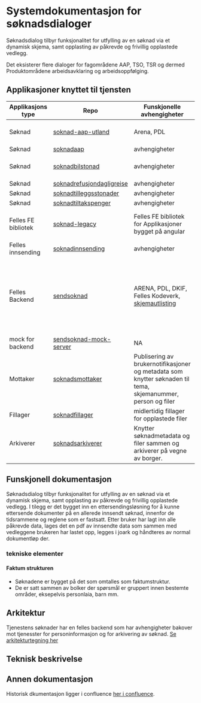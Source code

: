 # Systemdokumentasjon for søknadsdialoger
Søknadsdialog tilbyr funksjonalitet for utfylling av en søknad via et dynamisk skjema, samt opplasting av påkrevde og frivillig opplastede vedlegg. 

Det eksisterer flere dialoger for fagområdene AAP, TSO, TSR og dermed Produktområdene arbeidsavklaring og arbeidsoppfølging. 

## Applikasjoner knyttet til tjensten
| Applikasjons type | Repo | Funskjonelle avhengigheter| Kommentar |
|------------------ | ---- |--------------| --------- |
| Søknad | [soknad-aap-utland](https://github.com/navikt/soknad-aap-utland) | Arena, PDL | Søknaden er den nyeste, kjører på eldre react versjon |
| Søknad | [soknadaap](https://github.com/navikt/soknadaap) | avhengigheter| Bygget på angular |
| Søknad | [soknadbilstonad](https://github.com/navikt/soknadbilstonad)| avhengigheter| Erstattes av Fyll-ut og send inn tjenesten |
| Søknad | [soknadrefusjondagligreise](https://github.com/navikt/soknadrefusjondagligreise)| avhengigheter| Bygget på angular |
| Søknad | [soknadtilleggsstonader](https://github.com/navikt/soknadtilleggsstonader) | avhengigheter| Bygget på angular |
| Søknad | [soknadtiltakspenger](https://github.com/navikt/soknadtiltakspenger) | avhengigheter| Bygget på angular |
| Felles FE bibliotek |[soknad-legacy](https://github.com/navikt/sendsoknad-legacy) | Felles FE bibliotek for Applikasjoner bygget på angular | Dette er et fellesbibliotek som er PT delt med dagpengersøknaden |
| Felles innsending | [soknadinnsending](https://github.com/navikt/soknadinnsending) | avhengigheter| Kommentar |
| Felles Backend | [sendsoknad]() | ARENA, PDL, DKIF, Felles Kodeverk, [skjemautlisting](https://www.nav.no/soknader/api/sanity/skjemautlisting)| Backend som er knyttet til bakendforliggende tjenester, Søknadsbygger, mellomlagring av søknader til de er sendt inn, oppretter brukernotifikasjoner mm. |
| mock for backend | [sendsoknad-mock-server](https://github.com/navikt/sendsoknad-mock-server)| NA | Benyttes for å kjøre opp søknader lokalt. |
| Mottaker|[soknadsmottaker](https://github.com/navikt/soknadsmottaker)|Publisering av brukernotifikasjoner og metadata som knytter søknaden til tema, skjemanummer, person og filer| Forvaltes av Annet team|
|Fillager|[soknadfillager](https://github.com/navikt/soknadsfillager)| midlertidig fillager for opplastede filer| Forvaltes av Annet team|
|Arkiverer|[soknadsarkiverer](https://github.com/navikt/soknadsarkiverer)|Knytter søknadmetadata og filer sammen og arkiverer på vegne av borger.|Forvaltes av Annet team|

## Funskjonell dokumentasjon
Søknadsdialog tilbyr funksjonalitet for utfylling av en søknad via et dynamisk skjema, samt opplasting av påkrevde og frivillig opplastede vedlegg. 
I tilegg er det bygget inn en ettersendingsløsning for å kunne ettersende dokumenter på en allerede innsendt søknad, innenfor de tidsrammene og reglene som er fastsatt. 
Etter bruker har lagt inn alle påkrevde data, lages det en pdf av innsendte data som sammen med vedleggene brukeren har lastet opp, legges i joark og håndteres av normal dokumentløp der.
### tekniske elementer
#### Faktum strukturen
* Søknadene er bygget på det som omtalles som faktumstruktur. 
* De er  satt sammen av bolker der spørsmål er gruppert innen bestemte områder, eksepelvis personlaia, barn mm.

## Arkitektur
Tjenestens søknader har en felles backend som har avhengigheter bakover mot tjenesster for personinformasjon og for arkivering av søknad.
[Se arkitekturtegning her](Arkitektur.md) 

## Teknisk beskrivelse
 

## Annen dokumentasjon
Historisk dkumentasjon ligger i confluence [her i confluence](https://confluence.adeo.no/display/TS/Soknadsdialog).
